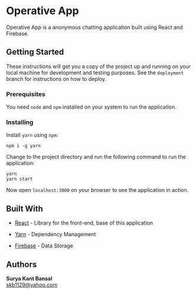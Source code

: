 # Operative App

Operative App is a anonymous chatting application built using React and Firebase.

## Getting Started

These instructions will get you a copy of the project up and running on your local machine for development and testing purposes. See the `deployment` branch for instructions on how to deploy.

### Prerequisites

You need `node` and `npm` installed on your system to run the application.

### Installing

Install `yarn` using `npm`:

```
npm i -g yarn
```

Change to the project directory and run the following command to run the application:

```shell
yarn
yarn start
```

Now open `localhost:3000` on your browser to see the application in action.

## Built With

-   [React](https://reactjs.org/) \- Library for the front-end, base of this application
    
-   [Yarn](https://yarnpkg.com/lang/en/) \- Dependency Management
    
-   [Firebase](https://firebase.google.com/) \- Data Storage
    

## Authors

**Surya Kant Bansal**  
skb1129@yahoo.com
